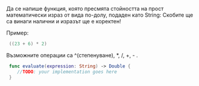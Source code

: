 Да се нaпише функция, която пресмята стойността на прост математически израз от вида по-долу, подаден като String:
Скобите ще са винаги налични и изразът ще е коректен!

Пример:
```swift
 ((23 + 6) * 2)
```
Възможните операции са ^(степенуване), *, /, +, - .

```swift
 func evaluate(expression: String) -> Double {
 	//TODO: your implementation goes here
 }
 ```
